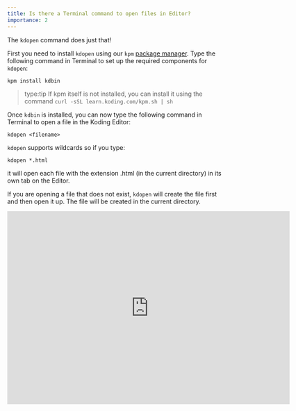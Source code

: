 ```yaml
---
title: Is there a Terminal command to open files in Editor? 
importance: 2
---
```


The `kdopen` command does just that! 

First you need to install `kdopen` using our `kpm` [package manager](http://learn.koding.com/guides/getting-started-kpm/). Type the following command in Terminal to set up the required components for `kdopen`:
```
kpm install kdbin
```
> type:tip
> If kpm itself is not installed, you can install it using the command 
> `curl -sSL learn.koding.com/kpm.sh | sh`

Once `kdbin` is installed, you can now type the following command in Terminal
to open a file in the Koding Editor:
```
kdopen <filename>
```

`kdopen` supports wildcards so if you type:
```
kdopen *.html
```
it will open each file with the extension .html (in the current directory) in its own tab on the Editor.

If you are opening a file that does not exist, `kdopen` will create the file first
and then open it up. The file will be created in the current directory.

<center>
<iframe width="650" height="445" src="https://www.youtube.com/embed/sns_0UZhxi8" frameborder="0" allowfullscreen></iframe>
</center>
